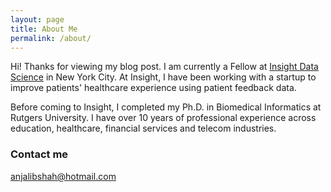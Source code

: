 ```yaml
---
layout: page
title: About Me
permalink: /about/
---
```


Hi! Thanks for viewing my blog post. I am currently a Fellow at <a href="http://insightdatascience.com/">Insight Data Science</a> in New York City. At Insight, I have been working with a startup to improve patients' healthcare experience using patient feedback data.

Before coming to Insight, I completed my Ph.D. in Biomedical Informatics at Rutgers University. I have over 10 years of professional experience across education, healthcare, financial services and telecom industries.


### Contact me

[anjalibshah@hotmail.com](mailto:email@domain.com)
